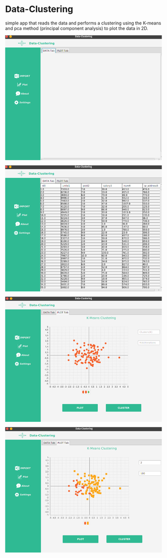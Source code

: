 # Data-Clustering

simple app that reads the data and performs a clustering using the K-means and pca method (principal component analysis) to plot the data in 2D.







![Capture d’écran de 2020-05-16 17-42-31.png](https://github.com/oussama-zaoui/Data-Clustering/blob/master/images/Capture%20d%E2%80%99%C3%A9cran%20de%202020-05-16%2017-42-31.png)





![Capture d’écran de 2020-05-16 17-43-33.png](https://github.com/oussama-zaoui/Data-Clustering/blob/master/images/Capture%20d%E2%80%99%C3%A9cran%20de%202020-05-16%2017-43-33.png)





![Capture d’écran de 2020-05-16 17-47-20.png](https://github.com/oussama-zaoui/Data-Clustering/blob/master/images/Capture%20d%E2%80%99%C3%A9cran%20de%202020-05-16%2017-47-20.png)





![Capture d’écran de 2020-05-16 17-53-07.png](https://github.com/oussama-zaoui/Data-Clustering/blob/master/images/Capture%20d%E2%80%99%C3%A9cran%20de%202020-05-16%2017-53-07.png)
